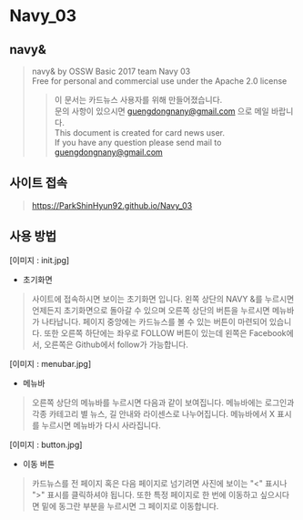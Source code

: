 # Navy_03

## navy&

> navy& by OSSW Basic 2017 team Navy 03 <br/>
> Free for personal and commercial use under the Apache 2.0 license
>> 이 문서는 카드뉴스 사용자를 위해 만들어졌습니다. <br/>
>> 문의 사항이 있으시면 guengdongnany@gmail.com 으로 메일 바랍니다. <br/>
>> This document is created for card news user. <br/>
>> If you have any question please send mail to guengdongnany@gmail.com

## 사이트 접속
> https://ParkShinHyun92.github.io/Navy_03<br/>

## 사용 방법
[이미지 : init.jpg]
- 초기화면
> 사이트에 접속하시면 보이는 초기화면 입니다. 왼쪽 상단의 NAVY &를 누르시면 언제든지 초기화면으로 돌아갈 수 있으며 오른쪽 상단의 버튼을 누르시면 메뉴바가 나타납니다. 페이지 중앙에는 카드뉴스를 볼 수 있는 버튼이 마련되어 있습니다. 또한 오른쪽 하단에는 좌우로 FOLLOW 버튼이 있는데 왼쪽은 Facebook에서, 오른쪽은 Github에서 follow가 가능합니다.

[이미지 : menubar.jpg]
- 메뉴바
> 오른쪽 상단의 메뉴바를 누르시면 다음과 같이 보여집니다. 메뉴바에는 로그인과 각종 카테고리 별 뉴스, 길 안내와 라이센스로 나누어집니다. 메뉴바에서 X 표시를 누르시면 메뉴바가 다시 사라집니다.

[이미지 : button.jpg]
- 이동 버튼
> 카드뉴스를 전 페이지 혹은 다음 페이지로 넘기려면 사진에 보이는 "<" 표시나 ">" 표시를 클릭하셔야 됩니다. 또한 특정 페이지로 한 번에 이동하고 싶으시다면 밑에 동그란 부분을 누르시면 그 페이지로 이동합니다.
